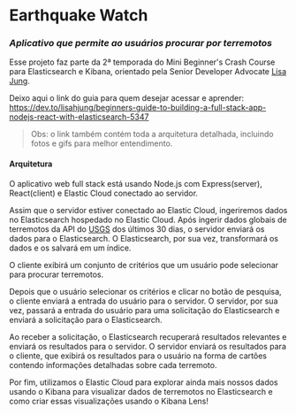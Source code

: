 # Earthquake Watch

### _Aplicativo que permite ao usuários procurar por terremotos_

Esse projeto faz parte da 2ª temporada do Mini Beginner's Crash Course para Elasticsearch e Kibana, orientado pela Senior Developer Advocate [Lisa Jung](https://dev.to/lisahjung).

Deixo aqui o link do guia para quem desejar acessar e aprender:
https://dev.to/lisahjung/beginners-guide-to-building-a-full-stack-app-nodejs-react-with-elasticsearch-5347

> Obs: o link também contém toda a arquitetura detalhada, incluindo fotos e gifs para melhor entendimento.

#### Arquitetura
O aplicativo web full stack está usando Node.js com Express(server), React(client) e Elastic Cloud conectado ao servidor.

Assim que o servidor estiver conectado ao Elastic Cloud, ingeriremos dados no Elasticsearch hospedado no Elastic Cloud.
Após ingerir dados globais de terremotos da API do [USGS](https://earthquake.usgs.gov/earthquakes/feed/v1.0/geojson.php) dos últimos 30 dias, o servidor enviará os dados para o Elasticsearch. O Elasticsearch, por sua vez, transformará os dados e os salvará em um índice.

O cliente exibirá um conjunto de critérios que um usuário pode selecionar para procurar terremotos.

Depois que o usuário selecionar os critérios e clicar no botão de pesquisa, o cliente enviará a entrada do usuário para o servidor. O servidor, por sua vez, passará a entrada do usuário para uma solicitação do Elasticsearch e enviará a solicitação para o Elasticsearch.

Ao receber a solicitação, o Elasticsearch recuperará resultados relevantes e enviará os resultados para o servidor. O servidor enviará os resultados para o cliente, que exibirá os resultados para o usuário na forma de cartões contendo informações detalhadas sobre cada terremoto.

Por fim, utilizamos o Elastic Cloud para explorar ainda mais nossos dados usando o Kibana para visualizar dados de terremotos no Elasticsearch e como criar essas visualizações usando o Kibana Lens!